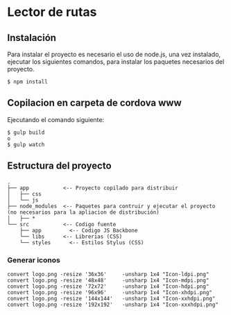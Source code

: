 # Lector de rutas


## Instalación

Para instalar el proyecto es necesario el uso de node.js, una vez instalado, ejecutar los siguientes comandos, para instalar los paquetes necesarios del proyecto.

```
$ npm install
```


## Copilacion en carpeta de cordova www

Ejecutando el comando siguiente:

```
$ gulp build
o
$ gulp watch
```

## Estructura del proyecto

```
.
├── app           <-- Proyecto copilado para distribuir
│   ├── css
│   └── js
├── node_modules  <-- Paquetes para contruir y ejecutar el proyecto (no necesarios para la apliacion de distribución)
│   ├── *
└── src           <-- Codigo fuente
    ├── app         <-- Codigo JS Backbone
    └── libs      <-- Librerias (CSS)
    └── styles      <-- Estilos Stylus (CSS)
```





### Generar iconos
```
convert logo.png -resize '36x36'     -unsharp 1x4 "Icon-ldpi.png"
convert logo.png -resize '48x48'     -unsharp 1x4 "Icon-mdpi.png"
convert logo.png -resize '72x72'     -unsharp 1x4 "Icon-hdpi.png"
convert logo.png -resize '96x96'     -unsharp 1x4 "Icon-xhdpi.png"
convert logo.png -resize '144x144'   -unsharp 1x4 "Icon-xxhdpi.png"
convert logo.png -resize '192x192'   -unsharp 1x4 "Icon-xxxhdpi.png"
```
